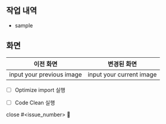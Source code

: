 ## 작업 내역
- sample

## 화면
|이전 화면|변경된 화면|
|---|---|
|input your previous image|input your current image|


- [ ] Optimize import 실행
- [ ] Code Clean 실행


close #<issue_number> 🦕
